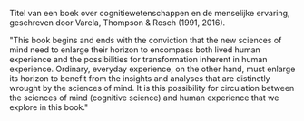 Titel van een boek over cognitiewetenschappen en de menselijke ervaring, geschreven door Varela, Thompson & Rosch (1991, 2016).

"This book begins and ends with the conviction that the new sciences of mind need to enlarge their horizon to encompass both lived human experience and the possibilities for transformation inherent in human experience. Ordinary, everyday experience, on the other hand, must enlarge its horizon to benefit from the insights and analyses that are distinctly wrought by the sciences of mind. It is this possibility for circulation between the sciences of mind (cognitive science) and human experience that we explore in this book."

